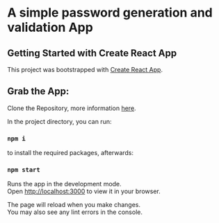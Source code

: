 # A simple password generation and validation App

## Getting Started with Create React App

This project was bootstrapped with [Create React App](https://github.com/facebook/create-react-app).

## Grab the App:

Clone the Repository, more information [here](https://docs.github.com/en/get-started/getting-started-with-git/about-remote-repositories).

In the project directory, you can run:

### `npm i`

to install the required packages, afterwards:

### `npm start`

Runs the app in the development mode.\
Open [http://localhost:3000](http://localhost:3000) to view it in your browser.

The page will reload when you make changes.\
You may also see any lint errors in the console.
